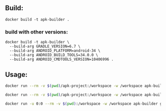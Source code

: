 ## Build:
```
docker build -t apk-builder .
```
### build with other versions:
```
docker build -t apk-builder \
  --build-arg GRADLE_VERSION=6.7 \
  --build-arg ANDROID_PLATFORM=android-34 \
  --build-arg ANDROID_BUILD_TOOLS=34.0.0 \
  --build-arg ANDROID_CMDTOOLS_VERSION=10406996 .
```

## Usage:
```bash
docker run --rm -v $(pwd)/apk-project:/workspace -w /workspace apk-builder ./gradlew assembleDebug
```
```bash
docker run --rm -v $(pwd)/apk-project:/workspace -w /workspace apk-builder gradle assembleDebug
```
```bash
docker run -u 0:0 --rm -v $(pwd):/workspace -w /workspace apk-builder gradle clean build
```

